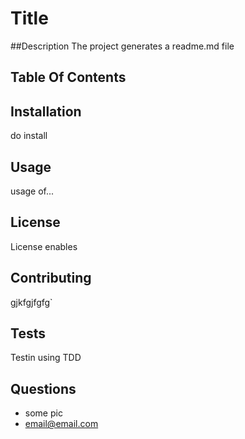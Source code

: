 
  # Title
  ##Description
  The project generates a readme.md file
  ## Table Of Contents
  ## Installation
  do install
  ## Usage
  usage of...
  ## License
  License enables
  ## Contributing
  gjkfgjfgfg`
  ## Tests
  Testin using TDD
  ## Questions
  * some pic
  * email@email.com
  